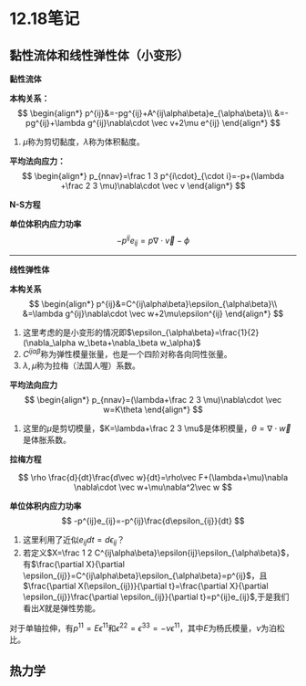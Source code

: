 # 12.18笔记
## 黏性流体和线性弹性体（小变形）
**黏性流体**

**本构关系：**
$$
\begin{align*}
p^{ij}&=-pg^{ij}+A^{ij\alpha\beta}e_{\alpha\beta}\\
&=-pg^{ij}+\lambda g^{ij}\nabla\cdot \vec v+2\mu e^{ij}
\end{align*}
$$
1. $\mu$称为剪切黏度，$\lambda$称为体积黏度。

**平均法向应力：**
$$
\begin{align*}
p_{nnav}=\frac 1 3 p^{i\cdot}_{\cdot i}=-p+(\lambda +\frac 2 3 \mu)\nabla\cdot \vec v
\end{align*}
$$

**N-S方程**

**单位体积内应力功率**
$$
-p^{ij}e_{ij}=p\nabla\cdot \vec v-\phi
$$

---

**线性弹性体**

**本构关系**
$$
\begin{align*}
p^{ij}&=C^{ij\alpha\beta}\epsilon_{\alpha\beta}\\
&=\lambda g^{ij}\nabla\cdot \vec w+2\mu\epsilon^{ij}
\end{align*}
$$
1. 这里考虑的是小变形的情况即$\epsilon_{\alpha\beta}=\frac{1}{2}(\nabla_\alpha w_\beta+\nabla_\beta w_\alpha)$
2. $C^{ij\alpha\beta}$称为弹性模量张量，也是一个四阶对称各向同性张量。
3. $\lambda,\mu$称为拉梅（法国人喔）系数。

**平均法向应力**
$$
\begin{align*}
    p_{nnav}=(\lambda+\frac 2 3 \mu)\nabla\cdot \vec w=K\theta
\end{align*}
$$
1. 这里的$\mu$是剪切模量，$K=\lambda+\frac 2 3 \mu$是体积模量，$\theta=\nabla \cdot \vec w$是体胀系数。

**拉梅方程**

$$
\rho \frac{d}{dt}\frac{d\vec w}{dt}=\rho\vec F+(\lambda+\mu)\nabla \nabla\cdot \vec w+\mu\nabla^2\vec w
$$

**单位体积内应力功率**
$$
-p^{ij}e_{ij}=-p^{ij}\frac{d\epsilon_{ij}}{dt}
$$
1. 这里利用了近似$e_{ij} dt=d\epsilon_{ij}$？
2. 若定义$X=\frac 1 2 C^{ij\alpha\beta}\epsilon{ij}\epsilon_{\alpha\beta}$，有$\frac{\partial X}{\partial \epsilon_{ij}}=C^{ij\alpha\beta}\epsilon_{\alpha\beta}=p^{ij}$，且$\frac{\partial X(\epsilon_{ij})}{\partial t}=\frac{\partial X}{\partial \epsilon_{ij}}\frac{\partial \epsilon_{ij}}{\partial t}=p^{ij}e_{ij}$,于是我们看出$X$就是弹性势能。

对于单轴拉伸，有$p^{11}=E\epsilon^{11}$和$\epsilon^{22}=\epsilon^{33}=-\nu\epsilon^{11}$，其中$E$为杨氏模量，$\nu$为泊松比。

## 热力学

